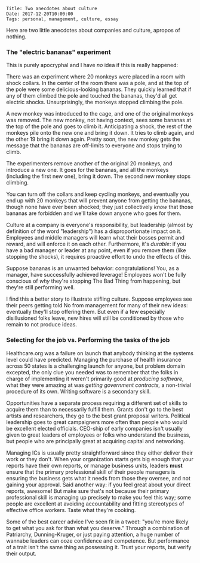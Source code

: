     Title: Two anecdotes about culture
    Date: 2017-12-20T10:00:00
    Tags: personal, management, culture, essay

Here are two little anecdotes about companies and culture, apropos of nothing.

<!-- more -->

<h3 id="the-electric-bananas-experiment">The "electric bananas" experiment</h3>

This is purely apocryphal and I have _no_ idea if this is really happened:

There was an experiment where 20 monkeys were placed in a room with shock
collars. In the center of the room there was a pole, and at the top of the pole
were some delicious-looking bananas. They quickly learned that if any of
them climbed the pole and touched the bananas, they'd all get electric shocks.
Unsurprisingly, the monkeys stopped climbing the pole.

A new monkey was introduced to the cage, and one of the original monkeys was
removed. The new monkey, not having context, sees some bananas at the top of
the pole and goes to climb it. Anticipating a shock, the rest of the monkeys
pile onto the new one and bring it down. It tries to climb again, and the other
19 bring it down again. Pretty soon, the new monkey gets the message that the
bananas are off-limits to everyone and stops trying to climb.

The experimenters remove another of the original 20 monkeys, and introduce
a new one. It goes for the bananas, and all the monkeys (including the first new
one), bring it down. The second new monkey stops climbing.

You can turn off the collars and keep cycling monkeys, and eventually you end up
with 20 monkeys that will prevent anyone from getting the bananas, though none
have ever been shocked; they just collectively _know_ that those bananas are
forbidden and we'll take down anyone who goes for them.

Culture at a company is everyone's responsibility, but leadership (almost by
definition of the word "leadership") has a disproportionate impact on it.
Employees and middle managers will learn what their bosses permit and reward,
and will enforce it on each other. Furthermore, it's _durable_: if you have a
bad manager or leader at any point, even if you remove them (like stopping the
shocks), it requires proactive effort to undo the effects of this.

Suppose bananas is an unwanted behavior: congratulations! You, as a manager,
have successfully achieved leverage! Employees won't be fully conscious of _why_
they're stopping The Bad Thing from happening, but they're still performing
well.

I find this a better story to illustrate stifling culture. Suppose employees see
their peers getting told No from management for many of their new ideas:
eventually they'll stop offering them. But even if a few especially
disillusioned folks leave, new hires will still be conditioned by those who
remain to not produce ideas.

<h3 id="selecting-for-the-job-vs-performing-the-tasks-of-the-job">Selecting for the job vs. Performing the tasks of the job</h3>

Healthcare.org was a failure on launch that anybody thinking at the systems
level could have predicted. Managing the purchase of health insurance across 50
states is a challenging launch for anyone, but problem domain excepted, the only
clue you needed was to remember that the folks in charge of implementing it
weren't primarily good at _producing software_, what they were amazing at was
_getting government contracts,_ a non-trivial procedure of its own. Writing
software is a secondary skill.

Opportunities have a separate process requiring a different set of skills to
acquire them than to necessarily fulfill them. Grants don't go to the best
artists and researchers, they go to the best grant proposal writers. Political
leadership goes to great campaigners more often than people who would be
excellent elected officials. CEO-ship of early companies isn't usually given to
great leaders of employees or folks who understand the business, but people who
are principally great at acquiring capital and networking.

Managing ICs is usually pretty straightforward since they either deliver their
work or they don't. When your organization starts gets big enough that your
reports have their own reports, or manage business units, leaders **must** ensure
that the primary professional skill of their people managers is ensuring the
business gets what it needs from those they oversee, and not gaining your
approval. Said another way: if you feel great about your direct reports,
awesome! But make sure that's not because their primary professional skill is
managing up precisely to make you feel this way; some people are excellent at
avoiding accountability and fitting stereotypes of effective office workers.
Taste what they're cooking.

Some of the best career advice I've seen fit in a tweet: "you're more likely to
get what you ask for than what you deserve." Through a combination of
Patriarchy, Dunning-Kruger, or just paying attention, a huge number of wannabe
leaders can ooze confidence and competence. But performance of a trait isn't the
same thing as possessing it. Trust your reports, but verify their output.
